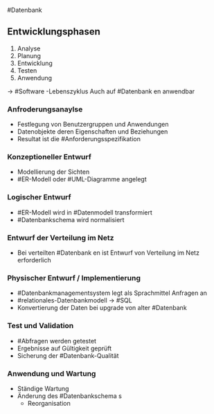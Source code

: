#Datenbank

## Entwicklungsphasen

1. Analyse
2. Planung
3. Entwicklung
4. Testen
5. Anwendung

→ #Software -Lebenszyklus
Auch auf #Datenbank en anwendbar

### Anfroderungsanaylse
- Festlegung von Benutzergruppen und Anwendungen
- Datenobjekte deren Eigenschaften und Beziehungen
- Resultat ist die #Anforderungsspezifikation

### Konzeptioneller Entwurf
- Modellierung der Sichten
- #ER-Modell oder #UML-Diagramme angelegt

### Logischer Entwurf
- #ER-Modell wird in #Datenmodell transformiert
- #Datenbankschema wird normalisiert

### Entwurf der Verteilung im Netz
- Bei verteilten #Datenbank en ist Entwurf von Verteilung im Netz erforderlich

### Physischer Entwurf / Implementierung
- #Datenbankmanagementsystem legt als Sprachmittel Anfragen an
- #relationales-Datenbankmodell -> #SQL
- Konvertierung der Daten bei upgrade von alter #Datenbank 
### Test und Validation
- #Abfragen werden getestet
- Ergebnisse auf Gültigkeit geprüft
- Sicherung der #Datenbank-Qualität
### Anwendung und Wartung
- Ständige Wartung
- Änderung des #Datenbankschema s
	- Reorganisation